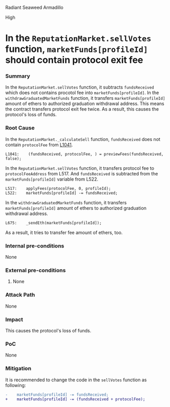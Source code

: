 Radiant Seaweed Armadillo

High

# In the `ReputationMarket.sellVotes` function, `marketFunds[profileId]` should contain protocol exit fee

### Summary

In the `ReputationMarket.sellVotes` function, it subtracts `fundsReceived` which does not contains procotol fee into `marketFunds[profileId]`.
In the `withdrawGraduatedMarketFunds` function, it transfers `marketFunds[profileId]` amount of ethers to authorized graduation withdrawal address. This means the contract transfers protocol exit fee twice.
As a result, this causes the protocol's loss of funds.

### Root Cause

In the `ReputationMarket._calculateSell` function, `fundsReceived` does not contain `protocolFee` from [L1041](https://github.com/sherlock-audit/2024-11-ethos-network-ii/tree/main/ethos/packages/contracts/contracts/ReputationMarket.sol#L1041).

```solidity
L1041:    (fundsReceived, protocolFee, ) = previewFees(fundsReceived, false);
```

In the `ReputationMarket.sellVotes` function, it transfers protocol fee to `protocolFeeAddress` from L517.
And `fundsReceived` is subtracted from the `marketFunds[profileId]` variable from L522.

```solidity
L517:    applyFees(protocolFee, 0, profileId);
L522:    marketFunds[profileId] -= fundsReceived;
```

In the `withdrawGraduatedMarketFunds` function, it transfers `marketFunds[profileId]` amount of ethers to authorized graduation withdrawal address.

```solidity
L675:    _sendEth(marketFunds[profileId]);
```

As a result, it tries to transfer fee amount of ethers, too.

### Internal pre-conditions

None

### External pre-conditions

1. None

### Attack Path

None

### Impact

This causes the protocol's loss of funds.

### PoC

None

### Mitigation

It is recommended to change the code in the `sellVotes` function as following:

```diff
-    marketFunds[profileId] -= fundsReceived;
+    marketFunds[profileId] -= (fundsReceived + protocolFee);
```

